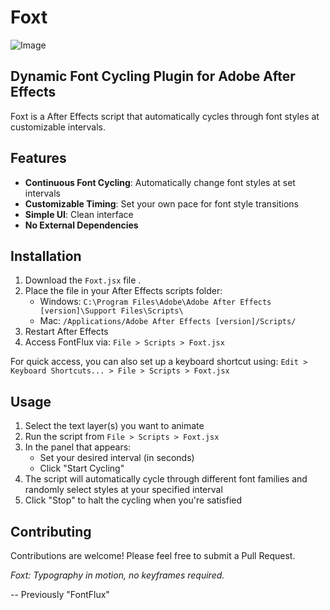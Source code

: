 ﻿# Foxt

![Image](https://github.com/user-attachments/assets/dc86a049-41ce-45fd-966b-c87c376f65de)

## Dynamic Font Cycling Plugin for Adobe After Effects

Foxt is a  After Effects script that automatically cycles through font styles at customizable intervals.

## Features

- **Continuous Font Cycling**: Automatically change font styles at set intervals
- **Customizable Timing**: Set your own pace for font style transitions
- **Simple UI**: Clean interface
- **No External Dependencies**

## Installation

1. Download the `Foxt.jsx` file .
2. Place the file in your After Effects scripts folder:
   - Windows: `C:\Program Files\Adobe\Adobe After Effects [version]\Support Files\Scripts\`
   - Mac: `/Applications/Adobe After Effects [version]/Scripts/`
3. Restart After Effects
4. Access FontFlux via: `File > Scripts > Foxt.jsx`

For quick access, you can also set up a keyboard shortcut using:
`Edit > Keyboard Shortcuts... > File > Scripts > Foxt.jsx`

## Usage

1. Select the text layer(s) you want to animate
2. Run the script from `File > Scripts > Foxt.jsx`
3. In the panel that appears:
   - Set your desired interval (in seconds)
   - Click "Start Cycling"
4. The script will automatically cycle through different font families and randomly select styles at your specified interval
5. Click "Stop" to halt the cycling when you're satisfied


## Contributing

Contributions are welcome! Please feel free to submit a Pull Request.

*Foxt: Typography in motion, no keyframes required.* 

-- Previously "FontFlux"
